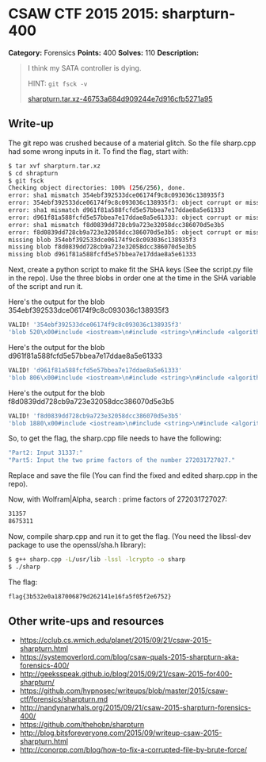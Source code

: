 # CSAW CTF 2015 2015: sharpturn-400

**Category:** Forensics
**Points:** 400
**Solves:** 110
**Description:**

> I think my SATA controller is dying.
>
> HINT: `git fsck -v`
>
> [sharpturn.tar.xz-46753a684d909244e7d916cfb5271a95](sharpturn.tar.xz-46753a684d909244e7d916cfb5271a95)


## Write-up

The git repo was crushed because of a material glitch. So the file sharp.cpp had some wrong inputs in it. To find the flag, start with:

```bash
$ tar xvf sharpturn.tar.xz
$ cd shrapturn
$ git fsck
Checking object directories: 100% (256/256), done.
error: sha1 mismatch 354ebf392533dce06174f9c8c093036c138935f3
error: 354ebf392533dce06174f9c8c093036c138935f3: object corrupt or missing
error: sha1 mismatch d961f81a588fcfd5e57bbea7e17ddae8a5e61333
error: d961f81a588fcfd5e57bbea7e17ddae8a5e61333: object corrupt or missing
error: sha1 mismatch f8d0839dd728cb9a723e32058dcc386070d5e3b5
error: f8d0839dd728cb9a723e32058dcc386070d5e3b5: object corrupt or missing
missing blob 354ebf392533dce06174f9c8c093036c138935f3
missing blob f8d0839dd728cb9a723e32058dcc386070d5e3b5
missing blob d961f81a588fcfd5e57bbea7e17ddae8a5e61333
```

Next, create a python script to make fit the SHA keys (See the script.py file in the repo). Use the three blobs in order one at the time  in the SHA variable of the script and run it.

Here's the output for the blob 354ebf392533dce06174f9c8c093036c138935f3
```bash
VALID! '354ebf392533dce06174f9c8c093036c138935f3'
'blob 520\x00#include <iostream>\n#include <string>\n#include <algorithm>\n\nusing namespace std;\n\nint main(int argc, char **argv)\n{\n\t(void)argc; (void)argv; //unused\n\n\tstd::string part1;\n\tcout << "Part1: Enter flag:" << endl;\n\tcin >> part1;\n\n\tint64_t part2;\n\tcout << "Part2: Input 31337:" << endl;\n\tcin >> part2;\n\n\tstd::string part3;\n\tcout << "Part3: Watch this: https://www.youtube.com/watch?v=PBwAxmrE194" << endl;\n\tcin >> part3;\n\n\tstd::string part4;\n\tcout << "Part4: C.R.E.A.M. Get da _____: " << endl;\n\tcin >> part4;\n\n\treturn 0;\n}\n\n'
```

Here's the output for the blob d961f81a588fcfd5e57bbea7e17ddae8a5e61333
```bash
VALID! 'd961f81a588fcfd5e57bbea7e17ddae8a5e61333'
'blob 806\x00#include <iostream>\n#include <string>\n#include <algorithm>\n\nusing namespace std;\n\nint main(int argc, char **argv)\n{\n\t(void)argc; (void)argv; //unused\n\n\tstd::string part1;\n\tcout << "Part1: Enter flag:" << endl;\n\tcin >> part1;\n\n\tint64_t part2;\n\tcout << "Part2: Input 31337:" << endl;\n\tcin >> part2;\n\n\tstd::string part3;\n\tcout << "Part3: Watch this: https://www.youtube.com/watch?v=PBwAxmrE194" << endl;\n\tcin >> part3;\n\n\tstd::string part4;\n\tcout << "Part4: C.R.E.A.M. Get da _____: " << endl;\n\tcin >> part4;\n\n\tuint64_t first, second;\n\tcout << "Part5: Input the two prime factors of the number 272031727027." << endl;\n\tcin >> first;\n\tcin >> second;\n\n\tuint64_t factor1, factor2;\n\tif (first < second)\n\t{\n\t\tfactor1 = first;\n\t\tfactor2 = second;\n\t}\n\telse\n\t{\n\t\tfactor1 = second;\n\t\tfactor2 = first;\n\t}\n\n\treturn 0;\n}\n\n'
```

Here's the output for the blob f8d0839dd728cb9a723e32058dcc386070d5e3b5
```bash
VALID! 'f8d0839dd728cb9a723e32058dcc386070d5e3b5'
'blob 1880\x00#include <iostream>\n#include <string>\n#include <algorithm>\n\n#include <stdint.h>\n#include <stdio.h>\n#include <openssl/sha.h>\n\nusing namespace std;\n\nstd::string calculate_flag(\n\t\tstd::string &part1, \n\t\tint64_t part2, \n\t\tstd::string &part4,\n\t\tuint64_t factor1,\n\t\tuint64_t factor2)\n{\n\n\tstd::transform(part1.begin(), part1.end(), part1.begin(), ::tolower);\n\tstd::transform(part4.begin(), part4.end(), part4.begin(), ::tolower);\n\n\tSHA_CTX ctx;\n\tSHA1_Init(&ctx);\n\n\tunsigned int mod = factor1 % factor2;\n\tfor (unsigned int i = 0; i < mod; i+=2)\n\t{\n\t\tSHA1_Update(&ctx,\n\t\t\t\treinterpret_cast<const unsigned char *>(part1.c_str()),\n\t\t\t\tpart1.size());\n\t}\n\n\n\twhile (part2-- > 0)\n\t{\n\t\tSHA1_Update(&ctx,\n\t\t\t\treinterpret_cast<const unsigned char *>(part4.c_str()),\n\t\t\t\tpart1.size());\n\t}\n\n\tunsigned char *hash = new unsigned char[SHA_DIGEST_LENGTH];\n\tSHA1_Final(hash, &ctx);\n\n\tstd::string rv;\n\tfor (unsigned int i = 0; i < SHA_DIGEST_LENGTH; i++)\n\t{\n\t\tchar *buf;\n\t\tasprintf(&buf, "%02x", hash[i]);\n\t\trv += buf;\n\t\tfree(buf);\n\t}\n\n\treturn rv;\n}\n\nint main(int argc, char **argv)\n{\n\t(void)argc; (void)argv; //unused\n\n\tstd::string part1;\n\tcout << "Part1: Enter flag:" << endl;\n\tcin >> part1;\n\n\tint64_t part2;\n\tcout << "Part2: Input 31337:" << endl;\n\tcin >> part2;\n\n\tstd::string part3;\n\tcout << "Part3: Watch this: https://www.youtube.com/watch?v=PBwAxmrE194" << endl;\n\tcin >> part3;\n\n\tstd::string part4;\n\tcout << "Part4: C.R.E.A.M. Get da _____: " << endl;\n\tcin >> part4;\n\n\tuint64_t first, second;\n\tcout << "Part5: Input the two prime factors of the number 272031727027." << endl;\n\tcin >> first;\n\tcin >> second;\n\n\tuint64_t factor1, factor2;\n\tif (first < second)\n\t{\n\t\tfactor1 = first;\n\t\tfactor2 = second;\n\t}\n\telse\n\t{\n\t\tfactor1 = second;\n\t\tfactor2 = first;\n\t}\n\n\tstd::string flag = calculate_flag(part1, part2, part4, factor1, factor2);\n\tcout << "flag{";\n\tcout << flag;\n\tcout << "}" << endl;\n\n\treturn 0;\n}\n\n'
```

So, to get the flag, the sharp.cpp file needs to have the following:
```bash
"Part2: Input 31337:"
"Part5: Input the two prime factors of the number 272031727027."
```

Replace and save the file (You can find the fixed and edited sharp.cpp in the repo).

Now, with Wolfram|Alpha, search : prime factors of 272031727027:

```bash
31357
8675311
```

Now, compile sharp.cpp and run it to get the flag. (You need the libssl-dev package to use the openssl/sha.h library):
```bash
$ g++ sharp.cpp -L/usr/lib -lssl -lcrypto -o sharp    
$ ./sharp
```

The flag:
```bash
flag{3b532e0a187006879d262141e16fa5f05f2e6752}
```


## Other write-ups and resources

* <https://cclub.cs.wmich.edu/planet/2015/09/21/csaw-2015-sharpturn.html>
* <https://systemoverlord.com/blog/csaw-quals-2015-sharpturn-aka-forensics-400/>
* <http://geeksspeak.github.io/blog/2015/09/21/csaw-2015-for400-sharpturn/>
* <https://github.com/hypnosec/writeups/blob/master/2015/csaw-ctf/forensics/sharpturn.md>
* <http://nandynarwhals.org/2015/09/21/csaw-2015-sharpturn-forensics-400/>
* <https://github.com/thehobn/sharpturn>
* <http://blog.bitsforeveryone.com/2015/09/writeup-csaw-2015-sharpturn.html>
* <http://conorpp.com/blog/how-to-fix-a-corrupted-file-by-brute-force/>
